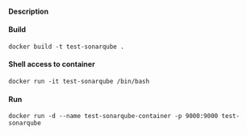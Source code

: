 #### Description


#### Build
```
docker build -t test-sonarqube .
```

#### Shell access to container
```
docker run -it test-sonarqube /bin/bash
```

#### Run
```
docker run -d --name test-sonarqube-container -p 9000:9000 test-sonarqube
```